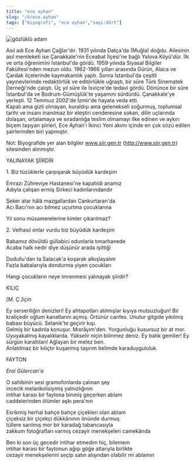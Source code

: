```yaml
---
title: "ece ayhan"
slug: "/4/ece.ayhan"
tags: ["biyografi", "ece ayhan","sayı:dört"]
---
```

![gözlüklü adam](/img/4.35.jpg)

Asıl adı Ece Ayhan Çağlar'dır. 1931
yılında Datça'da (Muğla) doğdu. Ailesinin asıl memleketi ise
Çanakkale'nin Eceabat İlçesi'ne bağlı Yalova Köyü'dür. İlk ve orta
öğrenimini İstanbul'da gördü. 1959 yılında Siyasal Bilgiler
Fakültesi'nden mezun oldu. 1962-1966 yılları arasında Gürün, Alaca ve
Çardak ilçelerinde kaymakamlık yaptı. Sonra İstanbul'da çeşitli
yayınevlerinde redaktörlük ve editörlükle uğraştı, bir süre Türk
Sinematek Derneği'nde çalıştı. Üç yıl süre ile İsviçre'de tedavi gördü.
Dönünce bir süre İstanbul'da ve Bodrum-Gümüşlük'te yaşamını sürdürdü.
Çanakkale'ye yerleşti. 12 Temmuz 2002'de İzmir'de hayata veda etti.\
Kapalı ama gizli olmayan, kuraldışı ama gelenekseli soğurmuş, toplumsal
tarihi ve insanı inanılmaz bir eleştiri cenderesine sokan, dilin
uçlarında dolaşan, ortalamaya ve sıradanlığa teslim olmamayı ilke edinen
ve aykırı biçem taşıyan şiirleri, Ece Ayhan'ı İkinci Yeni akımı içinde
en çok sözü edilen şairlerinden biri yapmıştır.

Not: Biyografide yer alan bilgiler
www.siir.gen.tr (http://www.siir.gen.tr) sitesinden alınmıştır.

YALINAYAK ŞİİRDİR

1\. Biz tüzüklerle çarpışarak büyüdük kardeşim

Emrazı Zühreviye Hastanesi'ne kapatıldı anamız\
Adıyla çalışan ermiş Sirkeci kadınlarındandır

Şeker atar hâlâ mazgallardan Cankurtaran'da\
Acı Bacı'nın acı bilmez uçurtma çocuklarına

Yıl sonu müsamerelerine kimler çıkarılmaz?

2\. Velhasıl onlar vurdu biz büyüdük kardeşim

Babamız dövüldü güllabici odunlarla tımarhanede\
Acaba halk nedir diye düşünür arada işittiği

Dudullu'dan ta Salacak'a koşarak alkışlayalım\
Fazla babalarıyla dondurma yiyen çocukları

Hangi çocukların neye imrenmesi yalınayak şiirdir?

KILIÇ

*[M. Ç.]için*

Ey serseriliğin denizleri! Ey ahtapotları atılmışlar kıyıya mutsuzluğun!
Bir kraliçedir oğlum kanatlarını açmış. Örtünür canfes. Unutur gitgide
yıkılmış babası büyücü. Selanik'te geçirir kışı.\
Gelmiş bir kadınla konuşur. Mısrâyım'den. Yorgunluğu kusursuz bir at
mor. Uyuyakalmış kayalıklarda. Yükselir niçin bilinmez deniz. Ey batık
gemiler! Ey sürgün karaltıları! Ağlayan bir melez ben.\
Anlatılmaz bir kılıçtır kuşanmış taşırım belimde karaduygululuk.

FAYTON

*Erol Gülercan'a*

O sahibinin sesi gramofonlarda çalınan şey\
incecik melankolisiymiş yalnızlığının\
intihar karası bir faytona binmiş geçerken ablam\
caddelerinden ölümler aşkı pera'nın

Esrikmiş herhal bahçe bahçe çiçekleri olan ablam\
çiçeksiz bir çiçekçi dükkânının önünde durmuş\
tüllere sarılmış mor bir karadağ tabancasıyla\
zakkum fotoğrafları varmış cezayir menekşeleri camekânda

Ben ki son üç gecedir intihar etmedim hiç, bilemem\
intihar karası bir faytonun ağışı göğe atlarıyla birlikte\
cezayir menekşelerini seçip satın alışından olabilir mi ablamın
